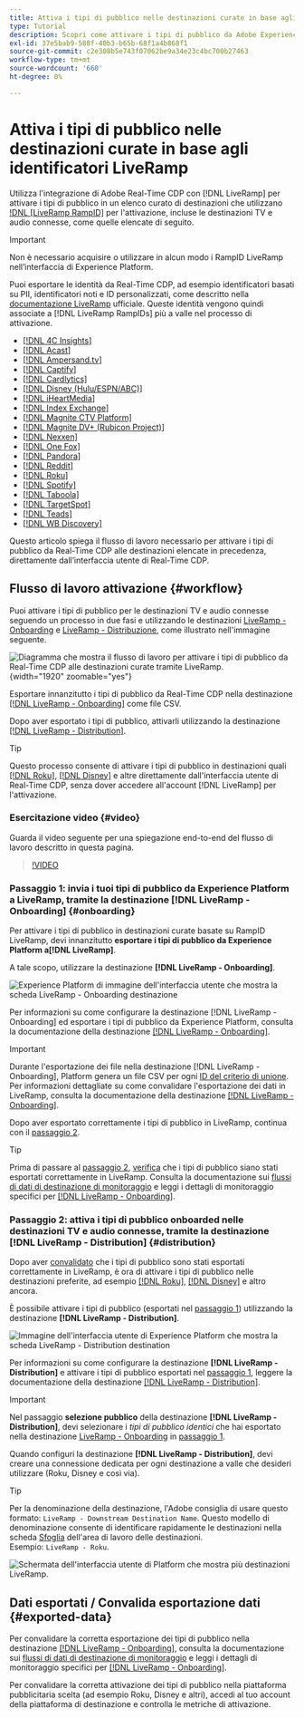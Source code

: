 ```yaml
---
title: Attiva i tipi di pubblico nelle destinazioni curate in base agli identificatori LiveRamp
type: Tutorial
description: Scopri come attivare i tipi di pubblico da Adobe Experience Platform alle destinazioni TV e audio connesse e ad altre integrazioni tramite il RampID LiveRamp.
exl-id: 37e5bab9-588f-40b3-b65b-68f1a4b868f1
source-git-commit: c2e308b5e743f07062be9a34e23c4bc700b27463
workflow-type: tm+mt
source-wordcount: '660'
ht-degree: 0%

---
```


# Attiva i tipi di pubblico nelle destinazioni curate in base agli identificatori LiveRamp

Utilizza l&#39;integrazione di Adobe Real-Time CDP con [!DNL LiveRamp] per attivare i tipi di pubblico in un elenco curato di destinazioni che utilizzano [!DNL [LiveRamp RampID]](https://docs.liveramp.com/connect/en/interpreting-rampid,-liveramp-s-people-based-identifier.html) per l&#39;attivazione, incluse le destinazioni TV e audio connesse, come quelle elencate di seguito.

>[!IMPORTANT]
>
>Non è necessario acquisire o utilizzare in alcun modo i RampID LiveRamp nell’interfaccia di Experience Platform.
>
> Puoi esportare le identità da Real-Time CDP, ad esempio identificatori basati su PII, identificatori noti e ID personalizzati, come descritto nella [documentazione LiveRamp](https://docs.liveramp.com/connect/en/identity-and-identifier-terms-and-concepts.html#known-identifiers) ufficiale. Queste identità vengono quindi associate a [!DNL LiveRamp RampIDs] più a valle nel processo di attivazione.


* [[!DNL 4C Insights]](#insights)
* [[!DNL Acast]](#acast)
* [[!DNL Ampersand.tv]](#ampersand-tv)
* [[!DNL Captify]](#captify)
* [[!DNL Cardlytics]](#cardlytics)
* [[!DNL Disney (Hulu/ESPN/ABC)]](#disney)
* [[!DNL iHeartMedia]](#iheartmedia)
* [[!DNL Index Exchange]](#index-exchange)
* [[!DNL Magnite CTV Platform]](#magnite)
* [[!DNL Magnite DV+ (Rubicon Project)]](#magnite-dv)
* [[!DNL Nexxen]](#nexxen)
* [[!DNL One Fox]](#fox)
* [[!DNL Pandora]](#pandora)
* [[!DNL Reddit]](#reddit)
* [[!DNL Roku]](#roku)
* [[!DNL Spotify]](#spotify)
* [[!DNL Taboola]](#taboola)
* [[!DNL TargetSpot]](#targetspot)
* [[!DNL Teads]](#teads)
* [[!DNL WB Discovery]](#wb-discovery)

Questo articolo spiega il flusso di lavoro necessario per attivare i tipi di pubblico da Real-Time CDP alle destinazioni elencate in precedenza, direttamente dall’interfaccia utente di Real-Time CDP.

## Flusso di lavoro attivazione {#workflow}

Puoi attivare i tipi di pubblico per le destinazioni TV e audio connesse seguendo un processo in due fasi e utilizzando le destinazioni [LiveRamp - Onboarding](../catalog/advertising/liveramp-onboarding.md) e [LiveRamp - Distribuzione](../catalog/advertising/liveramp-distribution.md), come illustrato nell&#39;immagine seguente.

![Diagramma che mostra il flusso di lavoro per attivare i tipi di pubblico da Real-Time CDP alle destinazioni curate tramite LiveRamp.](../assets/ui/activate-curated-destinations-liveramp/workflow-diagram.png){width="1920" zoomable="yes"}

Esportare innanzitutto i tipi di pubblico da Real-Time CDP nella destinazione [[!DNL LiveRamp - Onboarding]](../catalog/advertising/liveramp-onboarding.md) come file CSV.

Dopo aver esportato i tipi di pubblico, attivarli utilizzando la destinazione [[!DNL LiveRamp - Distribution]](../catalog/advertising/liveramp-distribution.md).

>[!TIP]
>
>Questo processo consente di attivare i tipi di pubblico in destinazioni quali [[!DNL Roku]](../catalog/advertising/liveramp-distribution.md#roku), [[!DNL Disney]](../catalog/advertising/liveramp-distribution.md#disney) e altre direttamente dall&#39;interfaccia utente di Real-Time CDP, senza dover accedere all&#39;account [!DNL LiveRamp] per l&#39;attivazione.

### Esercitazione video {#video}

Guarda il video seguente per una spiegazione end-to-end del flusso di lavoro descritto in questa pagina.

>[!VIDEO](https://video.tv.adobe.com/v/3425367)

### Passaggio 1: invia i tuoi tipi di pubblico da Experience Platform a LiveRamp, tramite la destinazione [!DNL LiveRamp - Onboarding] {#onboarding}

Per attivare i tipi di pubblico in destinazioni curate basate su RampID LiveRamp, devi innanzitutto **esportare i tipi di pubblico da Experience Platform a[!DNL LiveRamp]**.

A tale scopo, utilizzare la destinazione **[!DNL LiveRamp - Onboarding]**.

![Experience Platform di immagine dell&#39;interfaccia utente che mostra la scheda LiveRamp - Onboarding destinazione](../assets/ui/activate-curated-destinations-liveramp/liveramp-onboarding-catalog.png)

Per informazioni su come configurare la destinazione [!DNL LiveRamp - Onboarding] ed esportare i tipi di pubblico da Experience Platform, consulta la documentazione della destinazione [[!DNL LiveRamp - Onboarding]](../catalog/advertising/liveramp-onboarding.md).

>[!IMPORTANT]
>
>Durante l&#39;esportazione dei file nella destinazione [!DNL LiveRamp - Onboarding], Platform genera un file CSV per ogni [ID del criterio di unione](../../profile/merge-policies/overview.md). Per informazioni dettagliate su come convalidare l&#39;esportazione dei dati in LiveRamp, consulta la documentazione della destinazione [[!DNL LiveRamp - Onboarding]](../catalog/advertising/liveramp-onboarding.md).


Dopo aver esportato correttamente i tipi di pubblico in LiveRamp, continua con il [passaggio 2](#distribution).

>[!TIP]
>
>Prima di passare al [passaggio 2](#distribution), [verifica](../catalog/advertising/liveramp-onboarding.md#exported-data) che i tipi di pubblico siano stati esportati correttamente in LiveRamp. Consulta la documentazione sui [flussi di dati di destinazione di monitoraggio](../../dataflows/ui/monitor-destinations.md#dataflow-runs-for-batch-destinations) e leggi i dettagli di monitoraggio specifici per [[!DNL LiveRamp - Onboarding]](../catalog/advertising/liveramp-onboarding.md#exported-data).

### Passaggio 2: attiva i tipi di pubblico onboarded nelle destinazioni TV e audio connesse, tramite la destinazione [!DNL LiveRamp - Distribution] {#distribution}

Dopo aver [convalidato](../catalog/advertising/liveramp-onboarding.md#exported-data) che i tipi di pubblico sono stati esportati correttamente in LiveRamp, è ora di attivare i tipi di pubblico nelle destinazioni preferite, ad esempio [[!DNL Roku]](../catalog/advertising/liveramp-distribution.md#roku), [[!DNL Disney]](../catalog/advertising/liveramp-distribution.md#disney) e altro ancora.

È possibile attivare i tipi di pubblico (esportati nel [passaggio 1](#onboarding)) utilizzando la destinazione **[!DNL LiveRamp - Distribution]**.

![Immagine dell&#39;interfaccia utente di Experience Platform che mostra la scheda LiveRamp - Distribution destination](../assets/ui/activate-curated-destinations-liveramp/liveramp-distribution-catalog.png)

Per informazioni su come configurare la destinazione **[!DNL LiveRamp - Distribution]** e attivare i tipi di pubblico esportati nel [passaggio 1](#onboarding), leggere la documentazione della destinazione [[!DNL LiveRamp - Distribution]](../catalog/advertising/liveramp-distribution.md).

>[!IMPORTANT]
>
>Nel passaggio **selezione pubblico** della destinazione **[!DNL LiveRamp - Distribution]**, devi selezionare i *tipi di pubblico identici* che hai esportato nella destinazione [LiveRamp - Onboarding](../catalog/advertising/liveramp-onboarding.md) in [passaggio 1](#onboarding).

Quando configuri la destinazione **[!DNL LiveRamp - Distribution]**, devi creare una connessione dedicata per ogni destinazione a valle che desideri utilizzare (Roku, Disney e così via).

>[!TIP]
>
>Per la denominazione della destinazione, l&#39;Adobe consiglia di usare questo formato: `LiveRamp - Downstream Destination Name`. Questo modello di denominazione consente di identificare rapidamente le destinazioni nella scheda [Sfoglia](../ui/destinations-workspace.md#browse) dell&#39;area di lavoro delle destinazioni.
><br>
>Esempio: `LiveRamp - Roku`.

![Schermata dell&#39;interfaccia utente di Platform che mostra più destinazioni LiveRamp.](../assets/ui/activate-curated-destinations-liveramp/liveramp-naming.png)

## Dati esportati / Convalida esportazione dati {#exported-data}

Per convalidare la corretta esportazione dei tipi di pubblico nella destinazione [[!DNL LiveRamp - Onboarding]](../catalog/advertising/liveramp-onboarding.md), consulta la documentazione sui [flussi di dati di destinazione di monitoraggio](../../dataflows/ui/monitor-destinations.md#dataflow-runs-for-batch-destinations) e leggi i dettagli di monitoraggio specifici per [[!DNL LiveRamp - Onboarding]](../catalog/advertising/liveramp-onboarding.md#exported-data).

Per convalidare la corretta attivazione dei tipi di pubblico nella piattaforma pubblicitaria scelta (ad esempio Roku, Disney e altri), accedi al tuo account della piattaforma di destinazione e controlla le metriche di attivazione.
